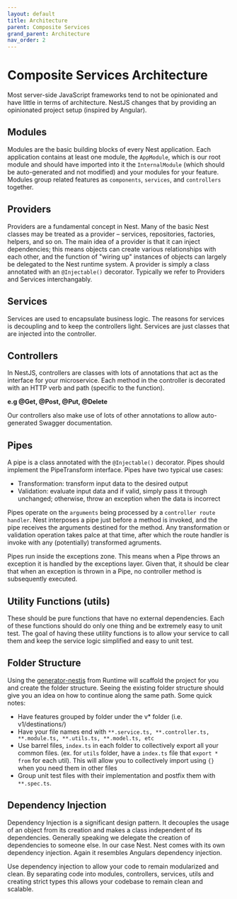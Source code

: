 ```yaml
---
layout: default
title: Architecture
parent: Composite Services
grand_parent: Architecture
nav_order: 2
---
```


# Composite Services Architecture

Most server-side JavaScript frameworks tend to not be opinionated and have little in terms of architecture. NestJS changes that by providing an opinionated project setup (inspired by Angular).

## Modules

Modules are the basic building blocks of every Nest application. Each application contains at least one module, the `AppModule`, which is our root module and should have imported into it the `InternalModule` (which should be auto-generated and not modified) and your modules for your feature. Modules group related features as `components`, `services`, and `controllers` together.

## Providers

Providers are a fundamental concept in Nest. Many of the basic Nest classes may be treated as a provider – services, repositories, factories, helpers, and so on. The main idea of a provider is that it can inject dependencies; this means objects can create various relationships with each other, and the function of "wiring up" instances of objects can largely be delegated to the Nest runtime system. A provider is simply a class annotated with an `@Injectable()` decorator. Typically we refer to Providers and Services interchangably.

## Services

Services are used to encapsulate business logic. The reasons for services is decoupling and to keep the controllers light. Services are just classes that are injected into the controller.

## Controllers

In NestJS, controllers are classes with lots of annotations that act as the interface for your microservice. Each method in the controller is decorated with an HTTP verb and path (specific to the function).

**e.g @Get, @Post, @Put, @Delete**

Our controllers also make use of lots of other annotations to allow auto-generated Swagger documentation.

## Pipes

A pipe is a class annotated with the `@Injectable()` decorator. Pipes should implement the PipeTransform interface. Pipes have two typical use cases:

- Transformation: transform input data to the desired output
- Validation: evaluate input data and if valid, simply pass it through unchanged; otherwise, throw an exception when the data is incorrect

Pipes operate on the `arguments` being processed by a `controller route handler`. Nest interposes a pipe just before a method is invoked, and the pipe receives the arguments destined for the method. Any transformation or validation operation takes palce at that time, after which the route handler is invoke with any (potentially) transformed agruments.

Pipes run inside the exceptions zone. This means when a Pipe throws an exception it is handled by the exceptions layer. Given that, it should be clear that when an exception is thrown in a Pipe, no controller method is subsequently executed.

## Utility Functions (utils)

These should be pure functions that have no external dependencies. Each of these functions should do only one thing and be extremely easy to unit test. The goal of having these utility functions is to allow your service to call them and keep the service logic simplified and easy to unit test.

## Folder Structure

Using the [generator-nestjs](https://code.connected.bmw/runtime/generator-nestjs) from Runtime will scaffold the project for you and create the folder structure. Seeing the existing folder structure should give you an idea on how to continue along the same path. Some quick notes:

- Have features grouped by folder under the v\* folder (i.e. v1/destinations/)
- Have your file names end with `**.service.ts, **.controller.ts, **.module.ts, **.utils.ts, **.model.ts, etc`
- Use barrel files, `index.ts` in each folder to collectively export all your common files. (ex. for `utils` folder, have a `index.ts` file that `export * from` for each util). This will allow you to collectively import using `{}` when you need them in other files
- Group unit test files with their implementation and postfix them with `**.spec.ts`.

## Dependency Injection

Dependency Injection is a significant design pattern. It decouples the usage of an object from its creation and makes a class independent of its dependencies. Generally speaking we delegate the creation of dependencies to someone else. In our case Nest. Nest comes with its own dependency injection. Again it resembles Angulars dependency injection.

Use dependency injection to allow your code to remain modularized and clean. By separating code into modules, controllers, services, utils and creating strict types this allows your codebase to remain clean and scalable.
